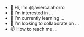 - 👋 Hi, I’m @javiercalahorro
- 👀 I’m interested in ...
- 🌱 I’m currently learning ...
- 💞️ I’m looking to collaborate on ...
- 📫 How to reach me ...

<!---
javiercalahorro/javiercalahorro is a ✨ special ✨ repository because its `README.md` (this file) appears on your GitHub profile.
You can click the Preview link to take a look at your changes.
--->
